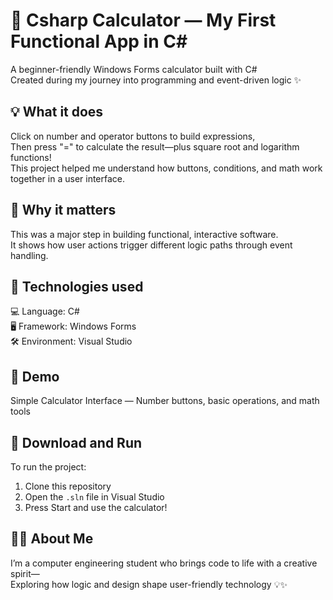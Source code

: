 # 🧮 Csharp Calculator — My First Functional App in C#  
A beginner-friendly Windows Forms calculator built with C#  
Created during my journey into programming and event-driven logic ✨  

## 💡 What it does  
Click on number and operator buttons to build expressions,  
Then press "=" to calculate the result—plus square root and logarithm functions!  
This project helped me understand how buttons, conditions, and math work together in a user interface.  

## 🎯 Why it matters  
This was a major step in building functional, interactive software.  
It shows how user actions trigger different logic paths through event handling.  

## 🔧 Technologies used  
💻 Language: C#  
🖥️ Framework: Windows Forms  
🛠️ Environment: Visual Studio  

## 📸 Demo  
Simple Calculator Interface — Number buttons, basic operations, and math tools

## 📁 Download and Run  
To run the project:  
1. Clone this repository  
2. Open the `.sln` file in Visual Studio  
3. Press Start and use the calculator!  

## 🙋‍♀️ About Me  
I’m a computer engineering student who brings code to life with a creative spirit—  
Exploring how logic and design shape user-friendly technology 💡✨  
